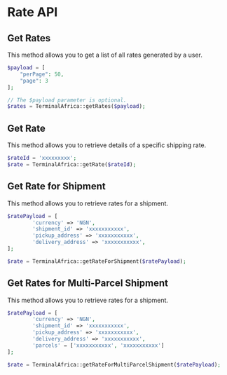 # Rate API

## Get Rates

This method allows you to get a list of all rates generated by a user.

```php
$payload = [
    "perPage": 50,
    "page": 3
];

// The $payload parameter is optional.
$rates = TerminalAfrica::getRates($payload);
```

## Get Rate

This method allows you to retrieve details of a specific shipping rate.

```php
$rateId = 'xxxxxxxxx';
$rate = TerminalAfrica::getRate($rateId);
```

## Get Rate for Shipment

This method allows you to retrieve rates for a shipment.

```php
$ratePayload = [
        'currency' => 'NGN',
        'shipment_id' => 'xxxxxxxxxxx',
        'pickup_address' => 'xxxxxxxxxxx',
        'delivery_address' => 'xxxxxxxxxxx',
];

$rate = TerminalAfrica::getRateForShipment($ratePayload);
```

## Get Rates for Multi-Parcel Shipment

This method allows you to retrieve rates for a shipment.

```php
$ratePayload = [
        'currency' => 'NGN',
        'shipment_id' => 'xxxxxxxxxxx',
        'pickup_address' => 'xxxxxxxxxxx',
        'delivery_address' => 'xxxxxxxxxxx',
        'parcels' = ['xxxxxxxxxxx', 'xxxxxxxxxxx']
];

$rate = TerminalAfrica::getRateForMultiParcelShipment($ratePayload);
```
